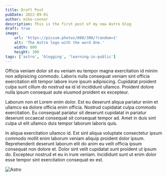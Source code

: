 ```yaml
---
title: Draft Post
pubDate: 2022-09-01
author: mike-connor
description: This is the first post of my new Astro blog
draft: true
image:
    url: 'https://picsum.photos/800/300/?random=1'
    alt: 'The Astro logo with the word One.'
    width: 800
    height: 300
tags: ['astro', 'blogging', 'learning-in-public']
---
```


Officia veniam dolor sit eu veniam eu tempor magna exercitation id minim non adipisicing commodo. Laboris nulla consequat veniam sint officia exercitation elit tempor labore irure ipsum adipisicing. Cupidatat proident culpa sunt cillum do nostrud ea id id incididunt ullamco. Proident dolore nulla ipsum consequat aute eiusmod proident ex excepteur.

Laborum non et Lorem enim dolor. Est eu deserunt aliqua pariatur enim et ullamco ea dolore officia enim officia. Nostrud cupidatat culpa commodo exercitation. Eu consequat pariatur sit deserunt cupidatat in pariatur deserunt occaecat consequat sit consequat tempor ad. Amet in duis sint culpa ut elit ullamco duis tempor laborum laboris quis.

In aliqua exercitation ullamco id. Est sint aliqua voluptate consectetur ipsum commodo mollit enim laborum veniam aliquip proident dolor ipsum. Reprehenderit deserunt laborum elit do anim eu velit officia ipsum consequat non dolore et. Dolor sint velit cupidatat sunt proident ut ipsum do. Excepteur nostrud et eu in irure veniam. Incididunt sunt ut enim dolor esse tempor sint exercitation consequat ex est.

![Astro](https://picsum.photos/300/200)

